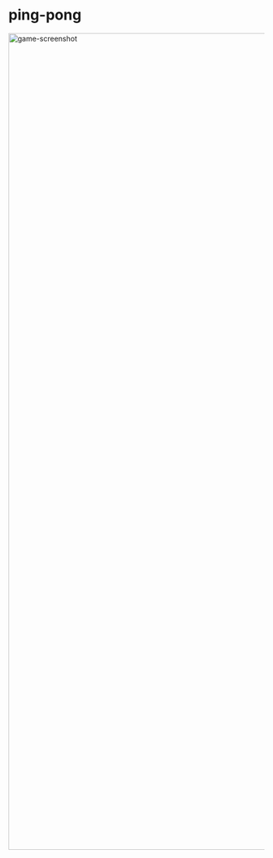 # ping-pong

<img width="1605" alt="game-screenshot" src="https://github.com/jlee9503/ping-pong/assets/63619990/b3d62572-2b84-4500-a04b-9f1ef2c69257">
